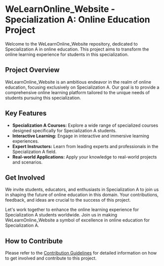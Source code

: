 # WeLearnOnline_Website - Specialization A: Online Education Project

Welcome to the WeLearnOnline_Website repository, dedicated to Specialization A in online education. This project aims to transform the online learning experience for students in this specialization.

## Project Overview
WeLearnOnline_Website is an ambitious endeavor in the realm of online education, focusing exclusively on Specialization A. Our goal is to provide a comprehensive online learning platform tailored to the unique needs of students pursuing this specialization.

## Key Features
- **Specialization A Courses:** Explore a wide range of specialized courses designed specifically for Specialization A students.
- **Interactive Learning:** Engage in interactive and immersive learning experiences.
- **Expert Instructors:** Learn from leading experts and professionals in the Specialization A field.
- **Real-world Applications:** Apply your knowledge to real-world projects and scenarios.

## Get Involved
We invite students, educators, and enthusiasts in Specialization A to join us in shaping the future of online education in this domain. Your contributions, feedback, and ideas are crucial to the success of this project.

Let's work together to enhance the online learning experience for Specialization A students worldwide. Join us in making WeLearnOnline_Website a symbol of excellence in online education for Specialization A.

## How to Contribute
Please refer to the [Contribution Guidelines](CONTRIBUTING.md) for detailed information on how to get involved and contribute to this project.
